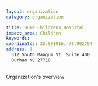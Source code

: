 ```yaml
---
layout: organization
category: organization

title: Duke Childrens Hospital
impact_area: Children
keywords: 
coordinates: 35.991016,-78.902794
address: |
  512 South Mangum St. Suite 400
  Durham NC 27710
---
```

Organization's overview
